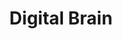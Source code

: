 ---
layout: post
title: Digital Brain
description: An NLP-based Documentation Tool for the Web
img: 
---